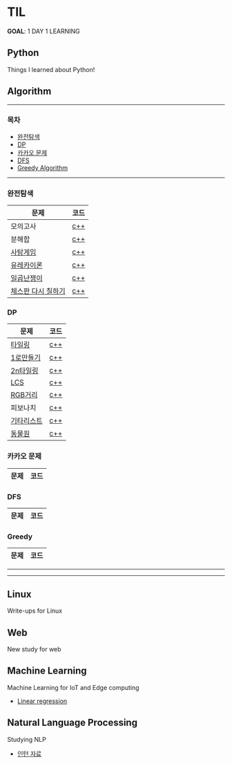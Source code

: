 # TIL

**GOAL**: 1 DAY 1 LEARNING

## Python
Things I learned about Python!

## Algorithm
----------------------------------------------
### 목차
* [완전탐색](https://github.com/Haonly/TIL/tree/master/Algorithm/Bruete%20Force)
* [DP](https://github.com/Haonly/TIL/tree/master/Algorithm/DP)
* [카카오 문제](https://github.com/Haonly/TIL/tree/master/Algorithm/카카오%20문제)
* [DFS](https://github.com/Haonly/TIL/tree/master/Algorithm/DFS)
* [Greedy Algorithm](https://github.com/Haonly/TIL/tree/master/Algorithm/Greedy)
-------------------------------------
### 완전탐색
문제 | 코드
--- | ---
모의고사 | [c++](https://github.com/Haonly/TIL/blob/master/Algorithm/Bruete%20Force/모의고사.cpp)
분해합 | [c++](https://github.com/Haonly/TIL/blob/master/Algorithm/Bruete%20Force/분해합.cpp)
[사탕게임](https://www.acmicpc.net/problem/3085) | [c++](https://github.com/Haonly/TIL/blob/master/Algorithm/Bruete%20Force/사탕게임.cpp)
[유레카이론](https://www.acmicpc.net/problem/10448) | [c++](https://github.com/Haonly/TIL/blob/master/Algorithm/Bruete%20Force/유레카이론.cpp)
[일곱난쟁이](https://www.acmicpc.net/problem/2309) | [c++](https://github.com/Haonly/TIL/blob/master/Algorithm/Bruete%20Force/일곱난쟁이.cpp)
[체스판 다시 칠하기](https://www.acmicpc.net/problem/1018) | [c++](https://github.com/Haonly/TIL/blob/master/Algorithm/Bruete%20Force/채스판%20다시%20칠하기.cpp)
### DP
문제 | 코드
--- | ---
[타일링](https://www.acmicpc.net/problem/1793) | [c++](https://github.com/Haonly/TIL/blob/master/Algorithm/DP/01타일링.cpp)
[1로만들기](https://www.acmicpc.net/problem/1463) | [c++](https://github.com/Haonly/TIL/blob/master/Algorithm/DP/1로만들기.cpp)
[2n타일링](https://www.acmicpc.net/problem/11726) | [c++](https://github.com/Haonly/TIL/blob/master/Algorithm/DP/2n타일링.cpp)
[LCS](https://www.acmicpc.net/problem/9251) | [c++](https://github.com/Haonly/TIL/blob/master/Algorithm/DP/LCS.cpp)
[RGB거리](https://www.acmicpc.net/problem/1149) | [c++](https://github.com/Haonly/TIL/blob/master/Algorithm/DP/RGB거리.cpp)
피보나치 | [c++](https://github.com/Haonly/TIL/blob/master/Algorithm/DP/fibonacci.cpp)
[기타리스트](https://www.acmicpc.net/problem/1495) | [c++](https://github.com/Haonly/TIL/blob/master/Algorithm/DP/기타리스트.cpp)
[동물원](https://www.acmicpc.net/problem/1309) | [c++](https://github.com/Haonly/TIL/blob/master/Algorithm/DP/동물원.cpp)
### 카카오 문제
문제 | 코드
--- | ---

### DFS
문제 | 코드
--- | ---

### Greedy
문제 | 코드
--- | ---

-----------------
--------------------
## Linux
Write-ups for Linux

## Web
New study for web

## Machine Learning
Machine Learning for IoT and Edge computing 
* [Linear regression](https://github.com/hayeon0824/TIL/blob/master/DL/Linear%20regression.md)

## Natural Language Processing
Studying NLP 
* [인턴 자료](https://github.com/Haonly/NER-with-tensorflow)
